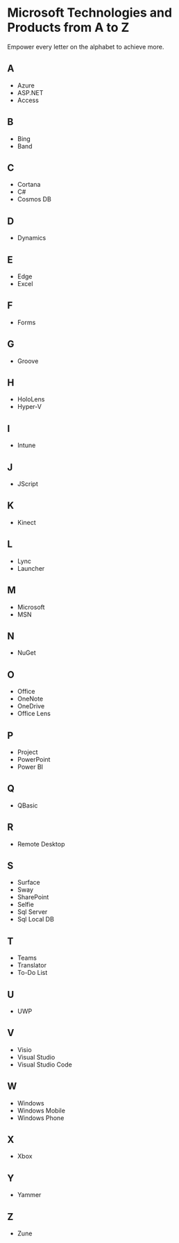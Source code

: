 # Microsoft Technologies and Products from A to Z
Empower every letter on the alphabet to achieve more.

## A
- Azure
- ASP.NET
- Access

## B
- Bing
- Band

## C
- Cortana
- C#
- Cosmos DB

## D
- Dynamics

## E
- Edge
- Excel

## F
- Forms

## G
- Groove

## H
- HoloLens
- Hyper-V

## I
- Intune

## J
- JScript

## K
- Kinect

## L
- Lync
- Launcher

## M
- Microsoft
- MSN

## N
- NuGet

## O
- Office
- OneNote
- OneDrive
- Office Lens

## P
- Project
- PowerPoint
- Power BI

## Q
- QBasic

## R
- Remote Desktop

## S
- Surface
- Sway
- SharePoint
- Selfie
- Sql Server
- Sql Local DB

## T
- Teams
- Translator
- To-Do List

## U
- UWP

## V
- Visio
- Visual Studio
- Visual Studio Code

## W
- Windows
- Windows Mobile
- Windows Phone

## X
- Xbox

## Y
- Yammer

## Z
- Zune
